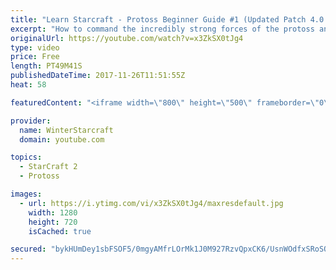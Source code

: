 ```yaml
---
title: "Learn Starcraft - Protoss Beginner Guide #1 (Updated Patch 4.0 FREE TO PLAY)"
excerpt: "How to command the incredibly strong forces of the protoss and cover weaknesses against the other inferior races. Updated for patch 4.0! This guide is not intended for COMPLETELY new players, but those who have played several games/campaign missions and grasp the very basics."
originalUrl: https://youtube.com/watch?v=x3ZkSX0tJg4
type: video
price: Free
length: PT49M41S
publishedDateTime: 2017-11-26T11:51:55Z
heat: 58

featuredContent: "<iframe width=\"800\" height=\"500\" frameborder=\"0\" src=\"https://www.youtube.com/embed/x3ZkSX0tJg4\" allow=\"accelerometer; autoplay; encrypted-media; gyroscope; picture-in-picture\" allowfullscreen></iframe>"

provider:
  name: WinterStarcraft
  domain: youtube.com

topics:
  - StarCraft 2
  - Protoss

images:
  - url: https://i.ytimg.com/vi/x3ZkSX0tJg4/maxresdefault.jpg
    width: 1280
    height: 720
    isCached: true

secured: "bykHUmDey1sbFSOF5/0mgyAMfrLOrMk1J0M927RzvQpxCK6/UsnWOdfxSRoSQmyGKX2kUGjYh7eqIZR8htjm8MbgosxWmVrcMGQho9LD9h5V82i1P+3OGiL+p/utX/nXTvl/6Yf7Wm/6uJ3wl2Em/Zci+jNU3LJMvOHBkCKC2GEUfMDf3X6x+OzdOUYJiCEdD7i7huRcYgbVLDOBvx7HhsdG/Y/q/SRcgokoQUsIYOwW6Fo5vgkWJOM+DMKc3+/wDVpf8SA7apYJw3FHsJ2r+jNbT2AyvGAaPTjuUzgHq6krQuNI9XP4pgpp+qStcrJGhlOuxjjyQffFNwf5AJ17kJ7QJ12ww4rgqKKwgjR8Y2syqHFjQEBPkmAK0C+rhhbEd2ONXPmq94jrAIFKOpLqGNxy/plVze3PzFpmnmNXWdUvTDp1Mf9VCCpUVfwkogkK;RoDdO6fR7BM11FRPVZZ3eA=="
---
```


